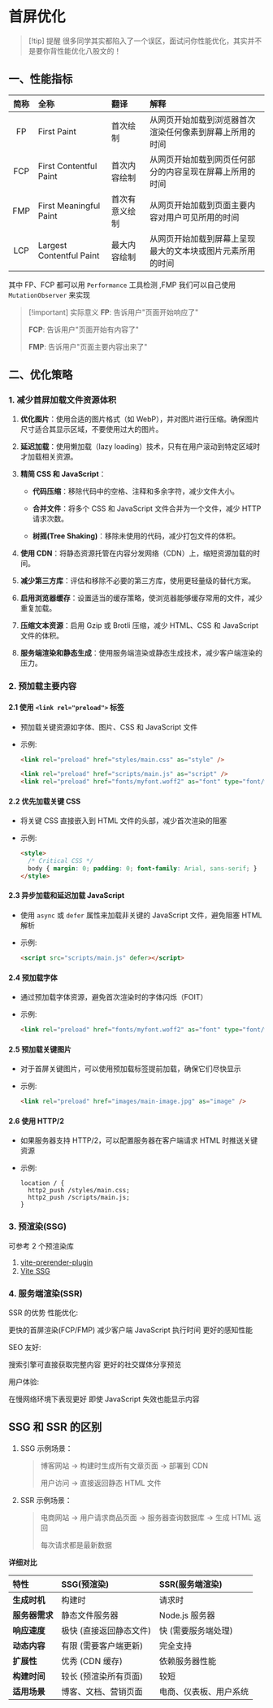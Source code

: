 # 首屏优化

> [!tip] 提醒
> 很多同学其实都陷入了一个误区，面试问你性能优化，其实并不是要你背性能优化八股文的！

## 一、性能指标

| 简称 | 全称                     | 翻译           | 解释                                                       |
| :--: | :----------------------- | :------------- | :--------------------------------------------------------- |
|  FP  | First Paint              | 首次绘制       | 从网页开始加载到浏览器首次渲染任何像素到屏幕上所用的时间   |
| FCP  | First Contentful Paint   | 首次内容绘制   | 从网页开始加载到网页任何部分的内容呈现在屏幕上所用的时间   |
| FMP  | First Meaningful Paint   | 首次有意义绘制 | 从网页开始加载到页面主要内容对用户可见所用的时间           |
| LCP  | Largest Contentful Paint | 最大内容绘制   | 从网页开始加载到屏幕上呈现最大的文本块或图片元素所用的时间 |

其中 FP、FCP 都可以用 `Performance` 工具检测 ​,FMP 我们可以自己使用 `MutationObserver` 来实现

> [!important] 实际意义
> **FP**: 告诉用户"页面开始响应了"
>
> **FCP**: 告诉用户"页面开始有内容了"
>
> **FMP**: 告诉用户"页面主要内容出来了"

## 二、优化策略

### 1. 减少首屏加载文件资源体积

1. **优化图片**：使用合适的图片格式（如 WebP），并对图片进行压缩。确保图片尺寸适合其显示区域，不要使用过大的图片。​
2. **延迟加载**：使用懒加载（lazy loading）技术，只有在用户滚动到特定区域时才加载相关资源。​
3. **精简 CSS 和 JavaScript**：​

   - **代码压缩**：移除代码中的空格、注释和多余字符，减少文件大小。​

   - **合并文件**：将多个 CSS 和 JavaScript 文件合并为一个文件，减少 HTTP 请求次数。​

   - **树摇(Tree Shaking)**：移除未使用的代码，减少打包文件的体积。​
     ​

4. **使用 CDN**：将静态资源托管在内容分发网络（CDN）上，缩短资源加载的时间。​
5. **减少第三方库**：评估和移除不必要的第三方库，使用更轻量级的替代方案。​
6. **启用浏览器缓存**：设置适当的缓存策略，使浏览器能够缓存常用的文件，减少重复加载。​
7. **压缩文本资源**：启用 Gzip 或 Brotli 压缩，减少 HTML、CSS 和 JavaScript 文件的体积。​
8. **服务端渲染和静态生成**：使用服务端渲染或静态生成技术，减少客户端渲染的压力。

### 2. 预加载主要内容

#### 2.1 使用 `<link rel="preload">` 标签

- 预加载关键资源如字体、图片、CSS 和 JavaScript 文件
- 示例:

  ```html
  <link rel="preload" href="styles/main.css" as="style" />​

  <link rel="preload" href="scripts/main.js" as="script" />​
  <link rel="preload" href="fonts/myfont.woff2" as="font" type="font/woff2" crossorigin="anonymous" />
  ```

#### 2.2 优先加载关键 CSS

- 将关键 CSS 直接嵌入到 HTML 文件的头部，减少首次渲染的阻塞
- 示例:

  ```html
  <style>
    /* Critical CSS */​
    body { margin: 0; padding: 0; font-family: Arial, sans-serif; }​
  </style>
  ```

#### 2.3 异步加载和延迟加载 JavaScript

- 使用 `async` 或 `defer` 属性来加载非关键的 JavaScript 文件，避免阻塞 HTML 解析
- 示例:

  ```html
  <script src="scripts/main.js" defer></script>
  ```

#### 2.4 预加载字体

- 通过预加载字体资源，避免首次渲染时的字体闪烁（FOIT）
- 示例:

  ```html
  <link rel="preload" href="fonts/myfont.woff2" as="font" type="font/woff2" crossorigin="anonymous" />
  ```

#### 2.5 预加载关键图片

- 对于首屏关键图片，可以使用预加载标签提前加载，确保它们尽快显示
- 示例:

  ```html
  <link rel="preload" href="images/main-image.jpg" as="image" />
  ```

#### 2.6 使用 HTTP/2

- 如果服务器支持 HTTP/2，可以配置服务器在客户端请求 HTML 时推送关键资源
- 示例:

  ```nginx
  location / {​
    http2_push /styles/main.css;​
    http2_push /scripts/main.js;​
  }
  ```

### 3. 预渲染(SSG)

可参考 2 个预渲染库

1. [vite-prerender-plugin](https://github.com/preactjs/vite-prerender-plugin)
2. [Vite SSG](https://github.com/antfu-collective/vite-ssg)

### 4. 服务端渲染(SSR)

SSR 的优势
性能优化:

更快的首屏渲染(FCP/FMP)
减少客户端 JavaScript 执行时间
更好的感知性能

SEO 友好:

搜索引擎可直接获取完整内容
更好的社交媒体分享预览

用户体验:

在慢网络环境下表现更好
即使 JavaScript 失效也能显示内容

## SSG 和 SSR 的区别

1. SSG 示例场景：
   > 博客网站 → 构建时生成所有文章页面 → 部署到 CDN
   >
   > 用户访问 → 直接返回静态 HTML 文件
2. SSR 示例场景：
   > 电商网站 → 用户请求商品页面 → 服务器查询数据库 → 生成 HTML 返回
   >
   > 每次请求都是最新数据

**详细对比**

| 特性           | SSG(预渲染)             | SSR(服务端渲染)        |
| :------------- | :---------------------- | :--------------------- |
| **生成时机**   | 构建时                  | 请求时                 |
| **服务器需求** | 静态文件服务器          | Node.js 服务器         |
| **响应速度**   | 极快 (直接返回静态文件) | 快 (需要服务端处理)    |
| **动态内容**   | 有限 (需要客户端更新)   | 完全支持               |
| **扩展性**     | 优秀 (CDN 缓存)         | 依赖服务器性能         |
| **构建时间**   | 较长 (预渲染所有页面)   | 较短                   |
| **适用场景**   | 博客、文档、营销页面    | 电商、仪表板、用户系统 |
